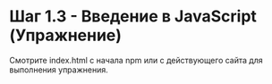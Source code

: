 # Шаг 1.3 - Введение в JavaScript (Упражнение)

Смотрите  index.html с начала npm или с действующего  сайта для выполнения упражнения.
